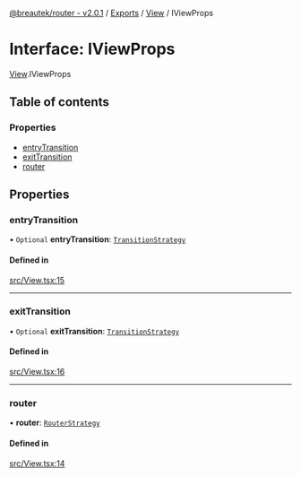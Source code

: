 [@breautek/router - v2.0.1](../README.md) / [Exports](../modules.md) / [View](../modules/View.md) / IViewProps

# Interface: IViewProps

[View](../modules/View.md).IViewProps

## Table of contents

### Properties

- [entryTransition](View.IViewProps.md#entrytransition)
- [exitTransition](View.IViewProps.md#exittransition)
- [router](View.IViewProps.md#router)

## Properties

### entryTransition

• `Optional` **entryTransition**: [`TransitionStrategy`](../classes/TransitionStrategy.TransitionStrategy-1.md)

#### Defined in

[src/View.tsx:15](https://github.com/breautek/router/blob/f6dfe6e/src/View.tsx#L15)

___

### exitTransition

• `Optional` **exitTransition**: [`TransitionStrategy`](../classes/TransitionStrategy.TransitionStrategy-1.md)

#### Defined in

[src/View.tsx:16](https://github.com/breautek/router/blob/f6dfe6e/src/View.tsx#L16)

___

### router

• **router**: [`RouterStrategy`](../classes/RouterStrategy.RouterStrategy-1.md)

#### Defined in

[src/View.tsx:14](https://github.com/breautek/router/blob/f6dfe6e/src/View.tsx#L14)
